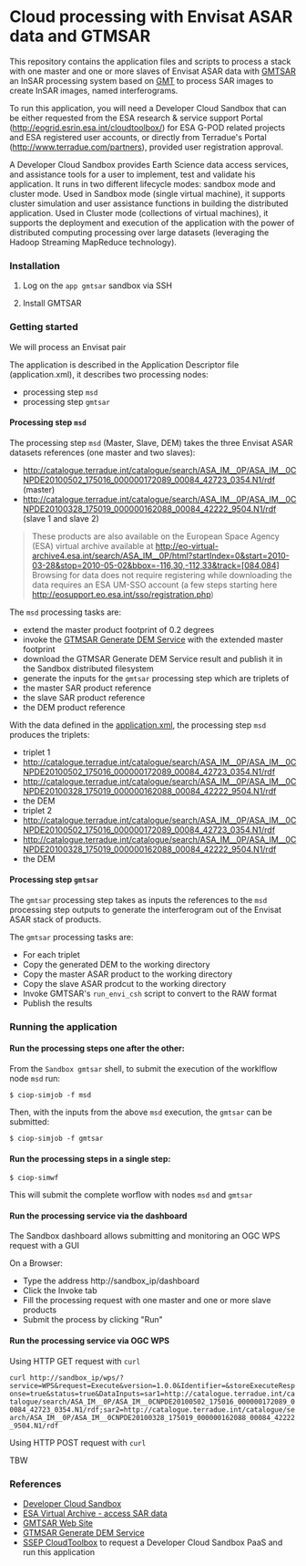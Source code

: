 # Cloud processing with Envisat ASAR data and GTMSAR

This repository contains the application files and scripts to process a stack with one master and one or more slaves of Envisat ASAR data with [GMTSAR](http://topex.ucsd.edu/gmtsar/) an InSAR processing system based on [GMT](http://gmt.soest.hawaii.edu/) to process SAR images to create InSAR images, named interferograms.

To run this application, you will need a Developer Cloud Sandbox that can be either requested from the ESA research & service support Portal (http://eogrid.esrin.esa.int/cloudtoolbox/) for ESA G-POD related projects and ESA registered user accounts, or directly from Terradue's Portal (http://www.terradue.com/partners), provided user registration approval.

A Developer Cloud Sandbox provides Earth Science data access services, and assistance tools for a user to implement, test and validate his application. It runs in two different lifecycle modes: sandbox mode and cluster mode. Used in Sandbox mode (single virtual machine), it supports cluster simulation and user assistance functions in building the distributed application. Used in Cluster mode (collections of virtual machines), it supports the deployment and execution of the application with the power of distributed computing processing over large datasets (leveraging the Hadoop Streaming MapReduce technology).

### Installation

1. Log on the `app gmtsar` sandbox via SSH

2. Install GMTSAR

### Getting started

We will process an Envisat pair  

The application is described in the Application Descriptor file (application.xml), it describes two processing nodes:
* processing step `msd`
* processing step `gmtsar`

#### Processing step `msd`

The processing step `msd` (Master, Slave, DEM) takes the three Envisat ASAR datasets references (one master and two slaves):

* http://catalogue.terradue.int/catalogue/search/ASA_IM__0P/ASA_IM__0CNPDE20100502_175016_000000172089_00084_42723_0354.N1/rdf (master)
* http://catalogue.terradue.int/catalogue/search/ASA_IM__0P/ASA_IM__0CNPDE20100328_175019_000000162088_00084_42222_9504.N1/rdf (slave 1 and slave 2)

> These products are also available on the European Space Agency (ESA) virtual archive available at http://eo-virtual-archive4.esa.int/search/ASA_IM__0P/html?startIndex=0&start=2010-03-28&stop=2010-05-02&bbox=-116,30,-112,33&track=[084,084]
Browsing for data does not require registering while downloading the data requires an ESA UM-SSO account (a few steps starting here http://eosupport.eo.esa.int/sso/registration.php)

The `msd` processing tasks are: 

* extend the master product footprint of 0.2 degrees
* invoke the [GTMSAR Generate DEM Service](http://topex.ucsd.edu/gmtsar/demgen/) with the extended master footprint
* download the GTMSAR Generate DEM Service result and publish it in the Sandbox distributed filesystem 
* generate the inputs for the `gmtsar` processing step which are triplets of 
 * the master SAR product reference
 * the slave SAR product reference
 * the DEM product reference

With the data defined in the [application.xml](https://github.com/Terradue/InSAR-tutorials-GMTSAR/blob/master/application.xml), the processing step `msd` produces the triplets:

* triplet 1
 * http://catalogue.terradue.int/catalogue/search/ASA_IM__0P/ASA_IM__0CNPDE20100502_175016_000000172089_00084_42723_0354.N1/rdf
 * http://catalogue.terradue.int/catalogue/search/ASA_IM__0P/ASA_IM__0CNPDE20100328_175019_000000162088_00084_42222_9504.N1/rdf 
 * the DEM  
* triplet 2
 * http://catalogue.terradue.int/catalogue/search/ASA_IM__0P/ASA_IM__0CNPDE20100502_175016_000000172089_00084_42723_0354.N1/rdf
 * http://catalogue.terradue.int/catalogue/search/ASA_IM__0P/ASA_IM__0CNPDE20100328_175019_000000162088_00084_42222_9504.N1/rdf 
 * the DEM 

#### Processing step `gmtsar`

The `gmtsar` processing step takes as inputs the references to the `msd` processing step outputs to generate the interferogram out of the Envisat ASAR stack of products.

The `gmtsar` processing tasks are: 

* For each triplet
 * Copy the generated DEM to the working directory 
 * Copy the master ASAR product to the working directory
 * Copy the slave ASAR prodcut to the working directory
 * Invoke GMTSAR's `run_envi_csh` script to convert to the RAW format
 * Publish the results

### Running the application 

#### Run the processing steps one after the other:

From the `Sandbox gmtsar` shell, to submit the execution of the worklflow node `msd` run:

`$ ciop-simjob -f msd`

Then, with the inputs from the above `msd` execution, the `gmtsar` can be submitted: 

`$ ciop-simjob -f gmtsar`

#### Run the processing steps in a single step:

`$ ciop-simwf`

This will submit the complete worflow with nodes `msd` and `gmtsar`

#### Run the processing service via the dashboard

The Sandbox dashboard allows submitting and monitoring an OGC WPS request with a GUI

On a Browser:
* Type the address http://sandbox_ip/dashboard
* Click the Invoke tab
* Fill the processing request with one master and one or more slave products
* Submit the process by clicking "Run"

#### Run the processing service via OGC WPS

Using HTTP GET request with `curl`

`curl http://sandbox_ip/wps/?service=WPS&request=Execute&version=1.0.0&Identifier=&storeExecuteResponse=true&status=true&DataInputs=sar1=http://catalogue.terradue.int/catalogue/search/ASA_IM__0P/ASA_IM__0CNPDE20100502_175016_000000172089_00084_42723_0354.N1/rdf;sar2=http://catalogue.terradue.int/catalogue/search/ASA_IM__0P/ASA_IM__0CNPDE20100328_175019_000000162088_00084_42222_9504.N1/rdf`

Using HTTP POST request with `curl`

TBW


### References

* [Developer Cloud Sandbox](https://support.terradue.com/projects/devel-cloud-sb/wiki)
* [ESA Virtual Archive - access SAR data](http://eo-virtual-archive4.esa.int/)
* [GMTSAR Web Site](http://topex.ucsd.edu/gmtsar/)
* [GTMSAR Generate DEM Service](http://topex.ucsd.edu/gmtsar/demgen/)
* [SSEP CloudToolbox](http://eogrid.esrin.esa.int/cloudtoolbox/) to request a Developer Cloud Sandbox PaaS and run this application
